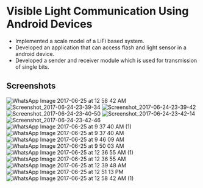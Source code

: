 # Visible Light Communication Using Android Devices
- Implemented a scale model of a LiFi based system. 
- Developed an application that can access flash and light sensor in a android device. 
- Developed a sender and receiver module which is used for transmission of single bits.
## Screenshots
![WhatsApp Image 2017-06-25 at 12 58 42 AM](https://user-images.githubusercontent.com/13942624/132105127-688c9347-7a28-4afd-a8ee-31b8331e804e.jpeg)
![Screenshot_2017-06-24-23-39-34](https://user-images.githubusercontent.com/13942624/132105128-518ccd9d-9b73-49af-8b16-4a30167693b5.png)
![Screenshot_2017-06-24-23-39-42](https://user-images.githubusercontent.com/13942624/132105130-7d6edfd7-2978-4ed2-a670-9b174ebfbc72.png)
![Screenshot_2017-06-24-23-40-50](https://user-images.githubusercontent.com/13942624/132105133-e212b6c6-a404-4d0b-84b1-95b803a2d4d1.png)
![Screenshot_2017-06-24-23-42-14](https://user-images.githubusercontent.com/13942624/132105135-8a2152ed-2717-4faf-b9e0-f781c0ad3270.png)
![Screenshot_2017-06-24-23-42-46](https://user-images.githubusercontent.com/13942624/132105137-ea69351b-b624-441b-8a0e-13821caca6b7.png)
![WhatsApp Image 2017-06-25 at 9 37 40 AM (1)](https://user-images.githubusercontent.com/13942624/132105138-4cd85b8b-8260-4fbb-bb95-f97e8eaba2c5.jpeg)
![WhatsApp Image 2017-06-25 at 9 37 40 AM](https://user-images.githubusercontent.com/13942624/132105140-ce5f9075-49c1-4520-884f-ab84d298975a.jpeg)
![WhatsApp Image 2017-06-25 at 9 46 09 AM](https://user-images.githubusercontent.com/13942624/132105141-0a62938c-7242-4c52-b8da-6bb39c111210.jpeg)
![WhatsApp Image 2017-06-25 at 9 50 03 AM](https://user-images.githubusercontent.com/13942624/132105143-8ff83508-6f13-4a09-a203-97c09985f048.jpeg)
![WhatsApp Image 2017-06-25 at 12 36 55 AM (1)](https://user-images.githubusercontent.com/13942624/132105144-396abc79-9b7e-451d-a094-f82853dc8df8.jpeg)
![WhatsApp Image 2017-06-25 at 12 36 55 AM](https://user-images.githubusercontent.com/13942624/132105145-74af29bb-470c-4609-829c-71b920aaf469.jpeg)
![WhatsApp Image 2017-06-25 at 12 39 48 AM](https://user-images.githubusercontent.com/13942624/132105146-33d4c1fe-90fe-4c36-a8d6-640ebf363f75.jpeg)
![WhatsApp Image 2017-06-25 at 12 51 13 PM](https://user-images.githubusercontent.com/13942624/132105147-3e16ed45-1839-4ccc-a002-7501abeff50e.jpeg)
![WhatsApp Image 2017-06-25 at 12 58 42 AM (1)](https://user-images.githubusercontent.com/13942624/132105149-3c6c639a-dc9e-4653-8ce9-558d3c551fb2.jpeg)


